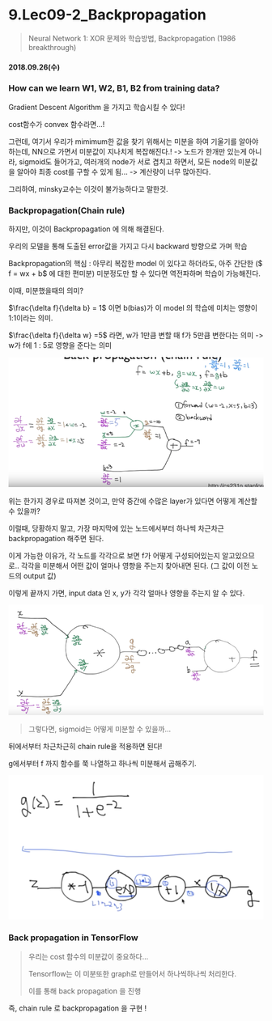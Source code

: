# 9.Lec09-2_Backpropagation

> Neural Network 1: XOR 문제와 학습방법, Backpropagation (1986 breakthrough) 

#### 2018.09.26(수)

### How can we learn W1, W2, B1, B2 from training data?

Gradient Descent Algorithm 을 가지고 학습시킬 수 있다!

cost함수가 convex 함수라면...!

그런데, 여기서 우리가 mimimum한 값을 찾기 위해서는 미분을 하여 기울기를 알아야 하는데, NN으로 가면서 미분값이 지나치게 복잡해진다.! -> 노드가 한개만 있는게 아니라, sigmoid도 들어가고, 여러개의 node가 서로 겹치고 하면서, 모든 node의 미분값을 알아야 최종 cost를 구할 수 있게 됨... -> 계산량이 너무 많아진다.

그리하여, minsky교수는 이것이 불가능하다고 말한것.

### Backpropagation(Chain rule)

하지만, 이것이 Backpropagation 에 의해 해결된다.

우리의 모델을 통해 도출된 error값을 가지고 다시 backward 방향으로 가며 학습

Backpropagation의 핵심 : 아무리 복잡한 model  이 있다고 하더라도, 아주 간단한 ($ f = wx + b$ 에 대한 편미분) 미분정도만 할 수 있다면 역전파하며 학습이 가능해진다.

이때, 미분했을때의 의미?

$\frac{\delta f}{\delta b}  = 1$  이면 b(bias)가 이 model 의 학습에 미치는 영향이 1:1이라는 의미.

$\frac{\delta f}{\delta w}  =5$  라면, w가 1만큼 변할 때 f가 5만큼 변한다는 의미 -> w가 f에 1 : 5로 영향을 준다는 의미

![lec09_5](../img/lec09_5.png) 

위는 한가지 경우로 따져본 것이고, 만약 중간에 수많은 layer가 있다면 어떻게 계산할 수 있을까?

이럴때, 당황하지 말고, 가장 마지막에 있는 노드에서부터 하나씩 차근차근 backpropagation 해주면 된다.

이게 가능한 이유가, 각 노드를 각각으로 보면 f가 어떻게 구성되어있는지 알고있으므로.. 각각을 미분해서 어떤 값이 얼마나 영향을 주는지 찾아내면 된다. (그 값이 이전 노드의 output 값)

이렇게 끝까지 가면, input data 인 x,  y가 각각 얼마나 영향을 주는지 알 수 있다.

![lec09_6](../img/lec09_6.png)



> 그렇다면, sigmoid는 어떻게 미분할 수 있을까...

뒤에서부터 차근차근히 chain rule을 적용하면 된다!

g에서부터 f 까지 함수를 쭉 나열하고 하나씩 미분해서 곱해주기.

![lec09_7](../img/lec09_7.png)

### Back propagation in TensorFlow

> 우리는 cost 함수의 미분값이 중요하다...
>
> Tensorflow는 이 미분또한 graph로 만들어서 하나씩하나씩 처리한다.
>
> 이를 통해  back propagation 을 진행



즉, chain rule 로 backpropagation 을 구현 !

